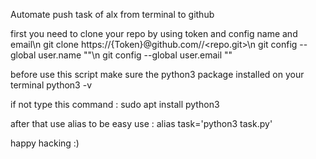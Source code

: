 Automate push task of alx from terminal to github

first you need to clone your repo by using token and config name and email\n
	git clone https://{Token}@github.com/<username>/<repo.git>\n
	git config --global user.name "<name>"\n
	git config --global user.email "<email>"

before use this script make sure the python3 package installed on your terminal
	python3 -v

if not type this command :
	sudo apt install python3

after that use alias to be easy use :
	alias task='python3 task.py'

happy hacking :)
